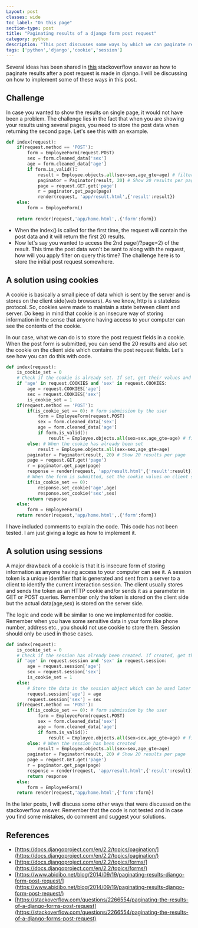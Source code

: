 ```yaml
---
Layout: post
classes: wide
toc_label: "On this page"
section-type: post
title: "Paginating results of a django form post request"
category: python
description: "This post discusses some ways by which we can paginate results when after a post request in django"
tags: ['python','django','cookie','session']
---
```

Several ideas has been shared in [this](https://stackoverflow.com/questions/2266554/paginating-the-results-of-a-django-forms-post-request) stackoverflow answer as how to paginate results
after a post request is made in django. I will be discussing on how to implement some of these ways in this post.

## Challenge

In case you wanted to show the results on single page, it would not have been a problem. The challenge lies in the fact that when you are
showing your results using several pages, you need to store the post data when returning the second page. Let's see this with an example.

```python
def index(request):
    if(request.method == 'POST'):
        form = EmployeeForm(request.POST)
        sex = form.cleaned_data['sex']
        age = form.cleaned_data['age']
        if form.is_valid():
            result = Employee.objects.all(sex=sex,age_gte=age) # filter all employees based on sex and age
            paginator = Paginator(result, 20) # Show 20 results per page
            page = request.GET.get('page')
            r = paginator.get_page(page)
            render(request, 'app/result.html',{'result':result})
    else:
        form = EmployeeForm()
    
    return render(request,'app/home.html',.{'form':form})
```

* When the index() is called for the first time, the request will contain the post data and it will return the first 20 results.
* Now let's say you wanted to access the 2nd page(/?page=2) of the result. This time the post data won't be sent to along with the request, how will
  you apply filter on query this time? The challenge here is to store the initial post request somewhere.

## A solution using cookies

A cookie is basically a small piece of data which is sent by the server and is stores on the client side(web browsers). As we know, http is a stateless protocol.
So, cookies were made to maintain a state between client and server. Do keep in mind that cookie is an insecure way of storing information in the sense that
anyone having access to your computer can see the contents of the cookie.

In our case, what we can do is to store the post request fields in a cookie. When the post form is submitted, you can send the 20 results and also set the cookie on the client side
which contains the post request fields. Let's see how you can do this with code.

```python
def index(request):
    is_cookie_set = 0
    # Check if the cookie is already set. If set, get their values and store it.
    if 'age' in request.COOKIES and 'sex' in request.COOKIES: 
        age = request.COOKIES['age']
        sex = request.COOKIES['sex']
        is_cookie_set = 1
    if(request.method == 'POST'):
        if(is_cookie_set == 0): # form submission by the user
            form = EmployeeForm(request.POST)
            sex = form.cleaned_data['sex']
            age = form.cleaned_data['age']
            if form.is_valid():
                result = Employee.objects.all(sex=sex,age_gte=age) # filter all employees based on sex and age
        else: # When the cookie has already been set
            result = Employee.objects.all(sex=sex,age_gte=age)
        paginator = Paginator(result, 20) # Show 20 results per page
        page = request.GET.get('page')
        r = paginator.get_page(page)
        response = render(request, 'app/result.html',{'result':result})
        # When the form is submitted, set the cookie values on client side which can be used to paginate.
        if(is_cookie_set == 0): 
            response.set_cookie('age',age)
            response.set_cookie('sex',sex)
        return response
    else:
        form = EmployeeForm()
    return render(request,'app/home.html',.{'form':form})
```

I have included comments to explain the code. This code has not been tested. I am just giving a logic as how to implement it.

## A solution using sessions

A major drawback of a cookie is that it is insecure form of storing information as anyone having access to your computer can see it.
A session token is a unique identifier that is generated and sent from a server to a client to identify the current interaction session. The client usually stores and sends the token as an HTTP cookie and/or sends it as a parameter in GET or POST queries.
Remember only the token is stored on the client side but the actual data(age,sex) is stored on the server side.

The logic and code will be similar to one we implemented for cookie. Remember when you have some sensitive data in your form like phone number, address etc., you should not
use cookie to store them. Session should only be used in those cases.


```python
def index(request):
    is_cookie_set = 0
    # Check if the session has already been created. If created, get their values and store it.
    if 'age' in request.session and 'sex' in request.session: 
        age = request.session['age']
        sex = request.session['sex']
        is_cookie_set = 1
    else:
        # Store the data in the session object which can be used later
        request.session['age'] = age
        request.session['sex'] = sex
    if(request.method == 'POST'):
        if(is_cookie_set == 0): # form submission by the user
            form = EmployeeForm(request.POST)
            sex = form.cleaned_data['sex']
            age = form.cleaned_data['age']
            if form.is_valid():
                result = Employee.objects.all(sex=sex,age_gte=age) # filter all employees based on sex and age
        else: # When the session has been created
            result = Employee.objects.all(sex=sex,age_gte=age)
        paginator = Paginator(result, 20) # Show 20 results per page
        page = request.GET.get('page')
        r = paginator.get_page(page)
        response = render(request, 'app/result.html',{'result':result})    
        return response
    else:
        form = EmployeeForm()
    return render(request,'app/home.html',{'form':form})
```

In the later posts, I will discuss some other ways that were discussed on the stackoverflow answer. Remember that the code is not tested and in case you find some mistakes, do comment and suggest
your solutions.

## References

* [https://docs.djangoproject.com/en/2.2/topics/pagination/](https://docs.djangoproject.com/en/2.2/topics/pagination/)
* [https://docs.djangoproject.com/en/2.2/topics/forms/](https://docs.djangoproject.com/en/2.2/topics/forms/)
* [https://www.abidibo.net/blog/2014/09/19/paginating-results-django-form-post-request/](https://www.abidibo.net/blog/2014/09/19/paginating-results-django-form-post-request/)
* [https://stackoverflow.com/questions/2266554/paginating-the-results-of-a-django-forms-post-request](https://stackoverflow.com/questions/2266554/paginating-the-results-of-a-django-forms-post-request)

